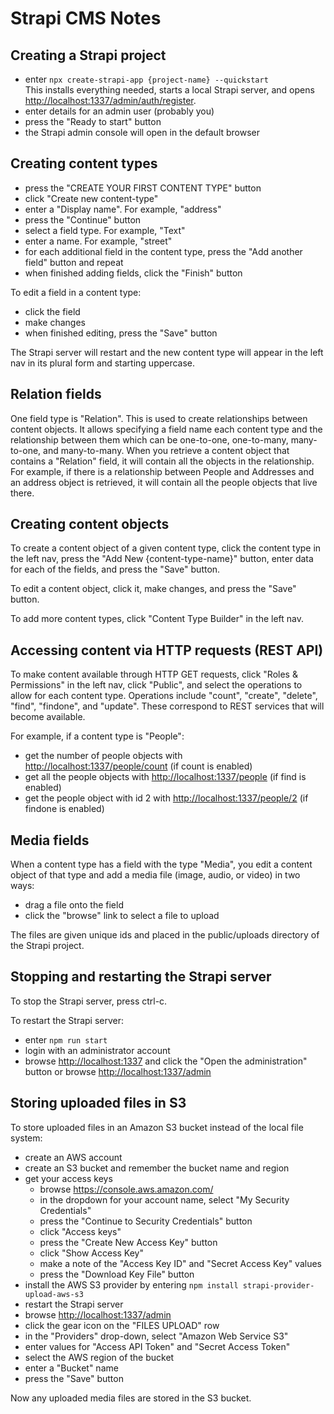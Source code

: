# Strapi CMS Notes

## Creating a Strapi project

- enter `npx create-strapi-app {project-name} --quickstart`  
  This installs everything needed, starts a local Strapi server,
  and opens <http://localhost:1337/admin/auth/register>.
- enter details for an admin user (probably you)
- press the "Ready to start" button
- the Strapi admin console will open in the default browser

## Creating content types

- press the "CREATE YOUR FIRST CONTENT TYPE" button
- click "Create new content-type"
- enter a "Display name". For example, "address"
- press the "Continue" button
- select a field type. For example, "Text"
- enter a name. For example, "street"
- for each additional field in the content type,
  press the "Add another field" button and repeat
- when finished adding fields, click the "Finish" button

To edit a field in a content type:

- click the field
- make changes
- when finished editing, press the "Save" button

The Strapi server will restart and
the new content type will appear in the left nav
in its plural form and starting uppercase.

## Relation fields

One field type is "Relation".
This is used to create relationships between content objects.
It allows specifying a field name each content type
and the relationship between them which can be
one-to-one, one-to-many, many-to-one, and many-to-many.
When you retrieve a content object that contains a "Relation" field,
it will contain all the objects in the relationship.
For example, if there is a relationship between
People and Addresses and an address object is retrieved,
it will contain all the people objects that live there.

## Creating content objects

To create a content object of a given content type,
click the content type in the left nav,
press the "Add New {content-type-name}" button,
enter data for each of the fields,
and press the "Save" button.

To edit a content object,
click it, make changes, and press the "Save" button.

To add more content types,
click "Content Type Builder" in the left nav.

## Accessing content via HTTP requests (REST API)

To make content available through HTTP GET requests,
click "Roles & Permissions" in the left nav,
click "Public", and
select the operations to allow for each content type.
Operations include "count", "create", "delete",
"find", "findone", and "update".
These correspond to REST services that will become available.

For example, if a content type is "People":

- get the number of people objects with <http://localhost:1337/people/count>
  (if count is enabled)
- get all the people objects with <http://localhost:1337/people>
  (if find is enabled)
- get the people object with id 2 with <http://localhost:1337/people/2>
  (if findone is enabled)

## Media fields

When a content type has a field with the type "Media",
you edit a content object of that type and
add a media file (image, audio, or video) in two ways:

- drag a file onto the field
- click the "browse" link to select a file to upload

The files are given unique ids and placed in the
public/uploads directory of the Strapi project.

## Stopping and restarting the Strapi server

To stop the Strapi server, press ctrl-c.

To restart the Strapi server:

- enter `npm run start`
- login with an administrator account
- browse <http://localhost:1337> and
  click the "Open the administration" button
  or browse <http://localhost:1337/admin>

## Storing uploaded files in S3

To store uploaded files in an Amazon S3 bucket
instead of the local file system:

- create an AWS account
- create an S3 bucket and remember the bucket name and region
- get your access keys
  - browse <https://console.aws.amazon.com/>
  - in the dropdown for your account name,
    select "My Security Credentials"
  - press the "Continue to Security Credentials" button
  - click "Access keys"
  - press the "Create New Access Key" button
  - click "Show Access Key"
  - make a note of the "Access Key ID" and "Secret Access Key" values
  - press the "Download Key File" button
- install the AWS S3 provider by entering
  `npm install strapi-provider-upload-aws-s3`
- restart the Strapi server
- browse <http://localhost:1337/admin>
- click the gear icon on the "FILES UPLOAD" row
- in the "Providers" drop-down, select "Amazon Web Service S3"
- enter values for "Access API Token" and "Secret Access Token"
- select the AWS region of the bucket
- enter a "Bucket" name
- press the "Save" button

Now any uploaded media files are stored in the S3 bucket.

